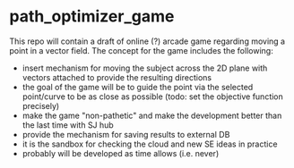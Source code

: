 # path_optimizer_game
This repo will contain a draft of online (?) arcade game regarding moving a point in a vector field.
The concept for the game includes the following:
* insert mechanism for moving the subject across the 2D plane with vectors attached to provide the resulting directions
* the goal of the game will be to guide the point via the selected point/curve to be as close as possible (todo: set the objective function precisely)
* make the game "non-pathetic" and make the development better than the last time with SJ hub
* provide the mechanism for saving results to external DB
* it is the sandbox for checking the cloud and new SE ideas in practice
* probably will be developed as time allows (i.e. never)
